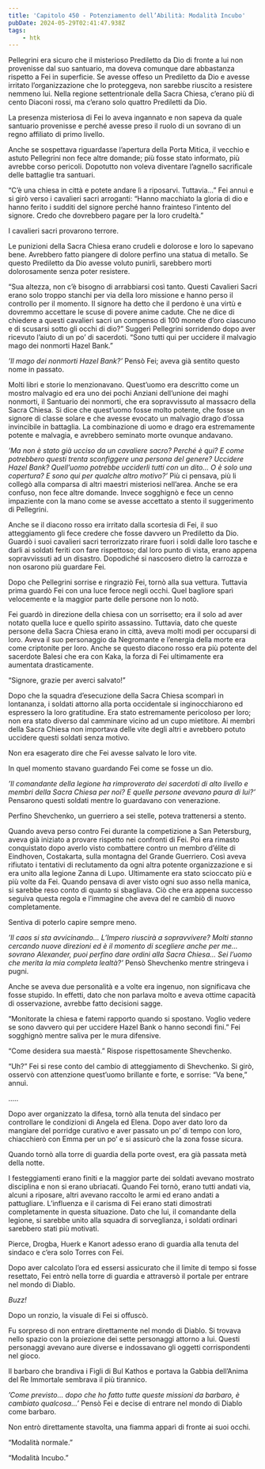 ```yaml
---
title: 'Capitolo 450 - Potenziamento dell’Abilità: Modalità Incubo'
pubDate: 2024-05-29T02:41:47.938Z
tags:
    - htk
---
```


Pellegrini era sicuro che il misterioso Prediletto da Dio di fronte a lui non provenisse dal suo santuario, ma doveva comunque dare abbastanza rispetto a Fei in superficie. Se avesse offeso un Prediletto da Dio e avesse irritato l’organizzazione che lo proteggeva, non sarebbe riuscito a resistere nemmeno lui. Nella regione settentrionale della Sacra Chiesa, c’erano più di cento Diaconi rossi, ma c’erano solo quattro Prediletti da Dio.

La presenza misteriosa di Fei lo aveva ingannato e non sapeva da quale santuario provenisse e perché avesse preso il ruolo di un sovrano di un regno affiliato di primo livello.

Anche se sospettava riguardasse l’apertura della Porta Mitica, il vecchio e astuto Pellegrini non fece altre domande; più fosse stato informato, più avrebbe corso pericoli. Dopotutto non voleva diventare l’agnello sacrificale delle battaglie tra santuari.

“C’è una chiesa in città e potete andare lì a riposarvi. Tuttavia…” Fei annuì e si girò verso i cavalieri sacri arroganti: “Hanno macchiato la gloria di dio e hanno ferito i sudditi del signore perché hanno frainteso l’intento del signore. Credo che dovrebbero pagare per la loro crudeltà.”

I cavalieri sacri provarono terrore.

Le punizioni della Sacra Chiesa erano crudeli e dolorose e loro lo sapevano bene. Avrebbero fatto piangere di dolore perfino una statua di metallo. Se questo Prediletto da Dio avesse voluto punirli, sarebbero morti dolorosamente senza poter resistere.

“Sua altezza, non c’è bisogno di arrabbiarsi così tanto. Questi Cavalieri Sacri erano solo troppo stanchi per via della loro missione e hanno perso il controllo per il momento. Il signore ha detto che il perdono è una virtù e dovremmo accettare le scuse di povere anime cadute. Che ne dice di chiedere a questi cavalieri sacri un compenso di 100 monete d’oro ciascuno e di scusarsi sotto gli occhi di dio?” Suggerì Pellegrini sorridendo dopo aver ricevuto l’aiuto di un po’ di sacerdoti. “Sono tutti qui per uccidere il malvagio mago dei nonmorti Hazel Bank.”

<em>’Il mago dei nonmorti Hazel Bank?’</em> Pensò Fei; aveva già sentito questo nome in passato.

Molti libri e storie lo menzionavano. Quest’uomo era descritto come un mostro malvagio ed era uno dei pochi Anziani dell’unione dei maghi nonmorti, il Santuario dei nonmorti, che era sopravvissuto al massacro della Sacra Chiesa. Si dice che quest’uomo fosse molto potente, che fosse un signore di classe solare e che avesse evocato un malvagio drago d’ossa invincibile in battaglia. La combinazione di uomo e drago era estremamente potente e malvagia, e avrebbero seminato morte ovunque andavano.

<em>’Ma non è stato già ucciso da un cavaliere sacro? Perché è qui? E come potrebbero questi trenta sconfiggere una persona del genere? Uccidere Hazel Bank? Quell’uomo potrebbe ucciderli tutti con un dito… O è solo una copertura? E sono qui per qualche altro motivo?’</em> Più ci pensava, più li collegò alla comparsa di altri maestri misteriosi nell’area. Anche se era confuso, non fece altre domande. Invece sogghignò e fece un cenno impaziente con la mano come se avesse accettato a stento il suggerimento di Pellegrini.

Anche se il diacono rosso era irritato dalla scortesia di Fei, il suo atteggiamento gli fece credere che fosse davvero un Prediletto da Dio. Guardò i suoi cavalieri sacri terrorizzato rirare fuori i soldi dalle loro tasche e darli ai soldati feriti con fare rispettoso; dal loro punto di vista, erano appena sopravvissuti ad un disastro. Dopodiché si nascosero dietro la carrozza e non osarono più guardare Fei.

Dopo che Pellegrini sorrise e ringraziò Fei, tornò alla sua vettura. Tuttavia prima guardò Fei con una luce feroce negli occhi. Quel bagliore sparì velocemente e la maggior parte delle persone non lo notò.

Fei guardò in direzione della chiesa con un sorrisetto; era il solo ad aver notato quella luce e quello spirito assassino. Tuttavia, dato che queste persone della Sacra Chiesa erano in città, aveva molti modi per occuparsi di loro. Aveva il suo personaggio da Negromante e l’energia della morte era come criptonite per loro. Anche se questo diacono rosso era più potente del sacerdote Balesi che era con Kaka, la forza di Fei ultimamente era aumentata drasticamente.

“Signore, grazie per averci salvato!”

Dopo che la squadra d’esecuzione della Sacra Chiesa scomparì in lontananza, i soldati attorno alla porta occidentale si inginocchiarono ed espressero la loro gratitudine. Era stato estremamente pericoloso per loro; non era stato diverso dal camminare vicino ad un cupo mietitore. Ai membri della Sacra Chiesa non importava delle vite degli altri e avrebbero potuto uccidere questi soldati senza motivo.

Non era esagerato dire che Fei avesse salvato le loro vite.

In quel momento stavano guardando Fei come se fosse un dio.

<em>’Il comandante della legione ha rimproverato dei sacerdoti di alto livello e membri della Sacra Chiesa per noi? E quelle persone avevano paura di lui?’</em> Pensarono questi soldati mentre lo guardavano con venerazione.

Perfino Shevchenko, un guerriero a sei stelle, poteva trattenersi a stento.

Quando aveva perso contro Fei durante la competizione a San Petersburg, aveva già iniziato a provare rispetto nei confronti di Fei. Poi era rimasto conquistato dopo averlo visto combattere contro un membro d’élite di Eindhoven, Costakarta, sulla montagna del Grande Guerriero. Così aveva rifiutato i tentativi di reclutamento da ogni altra potente organizzazione e si era unito alla legione Zanna di Lupo. Ultimamente era stato scioccato più e più volte da Fei. Quando pensava di aver visto ogni suo asso nella manica, si sarebbe reso conto di quanto si sbagliava. Ciò che era appena successo seguiva questa regola e l’immagine che aveva del re cambiò di nuovo completamente.

Sentiva di poterlo capire sempre meno.

<em>’Il caos si sta avvicinando… L’Impero riuscirà a sopravvivere? Molti stanno cercando nuove direzioni ed è il momento di scegliere anche per me… sovrano Alexander, puoi perfino dare ordini alla Sacra Chiesa… Sei l’uomo che merita la mia completa lealtà?’</em> Pensò Shevchenko mentre stringeva i pugni.

Anche se aveva due personalità e a volte era ingenuo, non significava che fosse stupido. In effetti, dato che non parlava molto e aveva ottime capacità di osservazione, avrebbe fatto decisioni sagge.

“Monitorate la chiesa e fatemi rapporto quando si spostano. Voglio vedere se sono davvero qui per uccidere Hazel Bank o hanno secondi fini.” Fei sogghignò mentre saliva per le mura difensive.

“Come desidera sua maestà.” Rispose rispettosamente Shevchenko.

“Uh?” Fei si rese conto del cambio di atteggiamento di Shevchenko. Si girò, osservò con attenzione quest’uomo brillante e forte, e sorrise: “Va bene,” annuì.

…..

Dopo aver organizzato la difesa, tornò alla tenuta del sindaco per controllare le condizioni di Angela ed Elena. Dopo aver dato loro da mangiare del porridge curativo e aver passato un po’ di tempo con loro, chiacchierò con Emma per un po’ e si assicurò che la zona fosse sicura.

Quando tornò alla torre di guardia della porte ovest, era già passata metà della notte.

I festeggiamenti erano finiti e la maggior parte dei soldati avevano mostrato disciplina e non si erano ubriacati. Quando Fei tornò, erano tutti andati via, alcuni a riposare, altri avevano raccolto le armi ed erano andati a pattugliare. L’influenza e il carisma di Fei erano stati dimostrati completamente in questa situazione. Dato che lui, il comandante della legione, si sarebbe unito alla squadra di sorveglianza, i soldati ordinari sarebbero stati più motivati.

Pierce, Drogba, Huerk e Kanort adesso erano di guardia alla tenuta del sindaco e c’era solo Torres con Fei.

Dopo aver calcolato l’ora ed essersi assicurato che il limite di tempo si fosse resettato, Fei entrò nella torre di guardia e attraversò il portale per entrare nel mondo di Diablo.

<em>Buzz!</em>

Dopo un ronzio, la visuale di Fei si offuscò.

Fu sorpreso di non entrare direttamente nel mondo di Diablo. Si trovava nello spazio con la proiezione dei sette personaggi attorno a lui. Questi personaggi avevano aure diverse e indossavano gli oggetti corrispondenti nel gioco.

Il barbaro che brandiva i Figli di Bul Kathos e portava la Gabbia dell’Anima del Re Immortale sembrava il più tirannico.

<em>’Come previsto… dopo che ho fatto tutte queste missioni da barbaro, è cambiato qualcosa…’</em> Pensò Fei e decise di entrare nel mondo di Diablo come barbaro.

Non entrò direttamente stavolta, una fiamma apparì di fronte ai suoi occhi.

“Modalità normale.”

“Modalità Incubo.”
